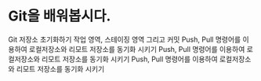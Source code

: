 # Git을 배워봅시다.
Git 저장소 초기화하기
작업 영역, 스테이징 영역 그리고 커밋
Push, Pull 명령어를 이용하여 로컬저장소와 리모트 저장소를 동기화 시키기
Push, Pull 명령어를 이용하여 로컬저장소와 리모트 저장소를 동기화 시키기
Push, Pull 명령어를 이용하여 로컬저장소와 리모트 저장소를 동기화 시키기
